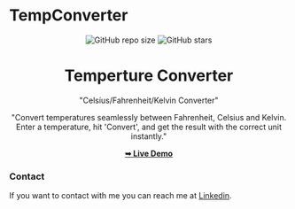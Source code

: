 # TempConverter

<div align="center">
  
  ![GitHub repo size](https://img.shields.io/github/repo-size/divyanshdj/TempConverter)
  ![GitHub stars](https://img.shields.io/github/stars/divyanshdj/TempConverter?style=social)


# Temperture Converter

"Celsius/Fahrenheit/Kelvin Converter"

"Convert temperatures seamlessly between Fahrenheit, Celsius and Kelvin. Enter a temperature, hit 'Convert', and get the result with the correct unit instantly."

<div align="center">
<a href="https://divyanshdj.github.io/TempConverter/"><strong>➥ Live Demo</strong></a>
</div>


</div>

### Contact

If you want to contact with me you can reach me at [Linkedin](https://www.linkedin.com/in/divyansh-jain-29712726b).
